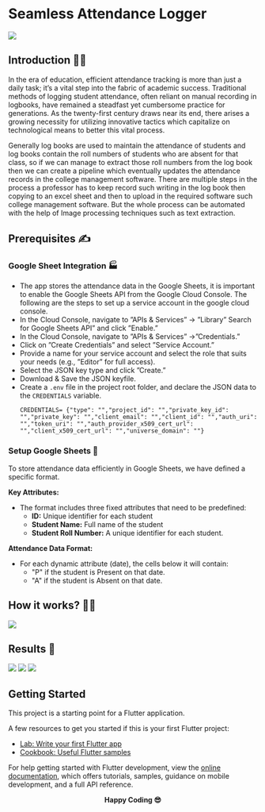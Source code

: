 # Seamless Attendance Logger

![](https://github.com/BolisettySujith/Software-Engineering-Project/assets/73323807/57e0573e-5b3b-4694-af0e-bc3bab1700f8)

## Introduction 👨‍💻
In the era of education, efficient attendance tracking is more than just a daily task; it’s a vital step into the fabric of academic success. Traditional methods of logging student attendance, often reliant on manual recording in logbooks, have remained a steadfast yet cumbersome practice for generations. As the twenty-first century draws near its end, there arises a growing necessity for utilizing innovative tactics which capitalize on technological means to better this vital process.

Generally log books are used to maintain the attendance of students and log books contain the roll numbers of students who are absent for that class, so if we can manage to extract those roll numbers from the log book then we can create a pipeline which eventually updates the attendance records in the college management software. There are multiple steps in the process a professor has to keep record such writing in the log book then copying to an excel sheet and then to upload in the required software such college management software. But the whole process can be automated with the help of Image processing techniques such as text extraction.

## Prerequisites ✍️

### Google Sheet Integration 🏭️
- The app stores the attendance data in the Google Sheets, it is important to enable the Google Sheets API from the Google Cloud Console. The following are the steps to set up a service account in the google cloud console. 
- In the Cloud Console, navigate to ”APIs & Services” → ”Library” Search for Google Sheets API” and click ”Enable.” 
- In the Cloud Console, navigate to ”APIs & Services” →”Credentials.” 
- Click on ”Create Credentials” and select ”Service Account.” 
- Provide a name for your service account and select the role that suits your needs (e.g., ”Editor” for full access). 
- Select the JSON key type and click ”Create.” 
- Download & Save the JSON keyfile.
- Create a `.env` file in the project root folder, and declare the JSON data to the `CREDENTIALS` variable.
    ```
    CREDENTIALS= {"type": "","project_id": "","private_key_id": "","private_key": "","client_email": "","client_id": "","auth_uri": "","token_uri": "","auth_provider_x509_cert_url": "","client_x509_cert_url": "","universe_domain": ""}
    ```

### Setup Google Sheets 📖

To store attendance data efficiently in Google Sheets, we have defined a specific format.

**Key Attributes:**

- The format includes three fixed attributes that need to be predefined:
  - **ID:** Unique identifier for each student
  - **Student Name:** Full name of the student
  - **Student Roll Number:** A unique identifier for each student.

**Attendance Data Format:**

- For each dynamic attribute (date), the cells below it will contain:
  - "P" if the student is Present on that date.
  - "A" if the student is Absent on that date.

## How it works? 🏃‍♂️
![](https://github.com/BolisettySujith/Software-Engineering-Project/assets/73323807/399af05d-86fb-4305-a8b9-30817dba4f1b)

## Results 📱

![](https://github.com/BolisettySujith/Software-Engineering-Project/assets/73323807/6cc45be7-8427-49a2-b07e-067b821eaf85)
![](https://github.com/BolisettySujith/Software-Engineering-Project/assets/73323807/8d4a9397-19ea-494c-a6de-ef4af3f7ea37)
![](https://github.com/BolisettySujith/Software-Engineering-Project/assets/73323807/78413e1b-cfbb-4e13-8b0d-566e1b117961)


## Getting Started

This project is a starting point for a Flutter application.

A few resources to get you started if this is your first Flutter project:

- [Lab: Write your first Flutter app](https://docs.flutter.dev/get-started/codelab)
- [Cookbook: Useful Flutter samples](https://docs.flutter.dev/cookbook)

For help getting started with Flutter development, view the
[online documentation](https://docs.flutter.dev/), which offers tutorials,
samples, guidance on mobile development, and a full API reference.

**<p align="center">Happy Coding 😎</p>**